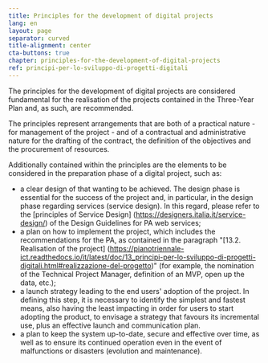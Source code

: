 ```yaml
---
title: Principles for the development of digital projects
lang: en
layout: page
separator: curved
title-alignment: center
cta-buttons: true
chapter: principles-for-the-development-of-digital-projects
ref: principi-per-lo-sviluppo-di-progetti-digitali
---
```

The principles for the development of digital projects are considered fundamental for the realisation of the projects contained in the Three-Year Plan and, as such, are recommended.

The principles represent arrangements that are both of a practical nature - for management of the project - and of a contractual and administrative nature for the drafting of the contract, the definition of the objectives and the procurement of resources.

Additionally contained within the principles are the elements to be considered in the preparation phase of a digital project, such as: 
- a clear design of that wanting to be achieved. The design phase is essential for the success of the project and, in particular, in the design phase regarding services (service design). In this regard, please refer to the [principles of Service Design] (https://designers.italia.it/service-design/) of the Design Guidelines for PA web services; 
- a plan on how to implement the project, which includes the recommendations for the PA, as contained in the paragraph &quot;[13.2. Realisation of the project] (https://pianotriennale-ict.readthedocs.io/it/latest/doc/13_principi-per-lo-sviluppo-di-progetti-digitali.html#realizzazione-del-progetto)&quot; (for example, the nomination of the Technical Project Manager, definition of an MVP, open up the data, etc.); 
- a launch strategy leading to the end users&#39; adoption of the project. In defining this step, it is necessary to identify the simplest and fastest means, also having the least impacting in order for users to start adopting the product, to envisage a strategy that favours its incremental use, plus an effective launch and communication plan.
- a plan to keep the system up-to-date, secure and effective over time, as well as to ensure its continued operation even in the event of malfunctions or disasters (evolution and maintenance).
